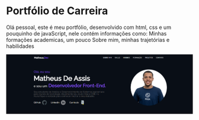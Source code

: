 <h1> Portfólio de Carreira</h1>
<p>Olá pessoal, este é meu portfólio, desenvolvido com html, css e um pouquinho de javaScript, nele contém informações como: Minhas formações academicas, um pouco Sobre mim, minhas trajetórias e habilidades</p>

<img src="Portfolio.png">
